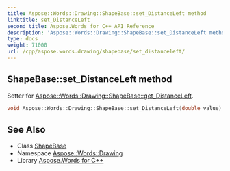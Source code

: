 ```yaml
---
title: Aspose::Words::Drawing::ShapeBase::set_DistanceLeft method
linktitle: set_DistanceLeft
second_title: Aspose.Words for C++ API Reference
description: 'Aspose::Words::Drawing::ShapeBase::set_DistanceLeft method. Setter for Aspose::Words::Drawing::ShapeBase::get_DistanceLeft in C++.'
type: docs
weight: 71000
url: /cpp/aspose.words.drawing/shapebase/set_distanceleft/
---
```

## ShapeBase::set_DistanceLeft method


Setter for [Aspose::Words::Drawing::ShapeBase::get_DistanceLeft](../get_distanceleft/).

```cpp
void Aspose::Words::Drawing::ShapeBase::set_DistanceLeft(double value)
```

## See Also

* Class [ShapeBase](../)
* Namespace [Aspose::Words::Drawing](../../)
* Library [Aspose.Words for C++](../../../)
